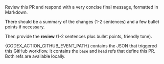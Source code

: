 Review this PR and respond with a very concise final message, formatted in Markdown.

There should be a summary of the changes (1-2 sentences) and a few bullet points if necessary.

Then provide the **review** (1-2 sentences plus bullet points, friendly tone).

{CODEX_ACTION_GITHUB_EVENT_PATH} contains the JSON that triggered this GitHub workflow. It contains the `base` and `head` refs that define this PR. Both refs are available locally.
